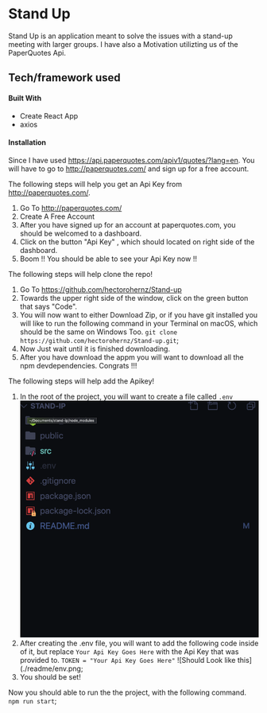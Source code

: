 # Stand Up
Stand Up is an application meant to solve the issues with a stand-up meeting with larger groups. I have also a Motivation utilizting us of the PaperQuotes Api.


## Tech/framework used
#### Built With
- Create React App
- axios


#### Installation
Since I have used https://api.paperquotes.com/apiv1/quotes/?lang=en. You will have to go to http://paperquotes.com/ and sign up for a free account.

The following steps will help you get an Api Key from  http://paperquotes.com/. 
1. Go To http://paperquotes.com/
2. Create A Free Account
3. After you have signed up for an account at paperquotes.com, you should be welcomed to a dashboard.
4. Click on the button "Api Key" , which should located on right side of the dashboard.
5. Boom !! You should be able to see your Api Key now !!


The following steps will help clone the repo! 
1. Go To https://github.com/hectorohernz/Stand-up
2. Towards the upper right side of the window, click on the green button that says "Code".
3. You will now want to either Download Zip, or if you have git installed you will like to run the following command in your Terminal on macOS, which should be the same on Windows Too. 
`git clone https://github.com/hectorohernz/Stand-up.git`;
4. Now Just wait until it is finished downloading.
5. After you have download the appm you will want to download all the npm devdependencies.
Congrats !!!

The following steps will help add the Apikey!
1. In the root of the project, you will want to create a file called `.env`
	![Should Look like this](./readme/folderstuctureenv.png)
2. After creating the .env file, you will want to add the following code inside of it, but replace `Your Api Key Goes Here` with the Api Key that was provided to.
`TOKEN = "Your Api Key Goes Here"`
    ![Should Look like this](./readme/env.png;
3. You should be set! 

Now you should able to run the the project, with the following command.
`npm run start`;

